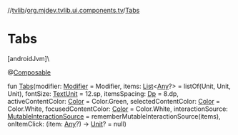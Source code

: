 //[tvlib](../../index.md)/[org.mjdev.tvlib.ui.components.tv](index.md)/[Tabs](-tabs.md)

# Tabs

[androidJvm]\

@[Composable](https://developer.android.com/reference/kotlin/androidx/compose/runtime/Composable.html)

fun [Tabs](-tabs.md)(modifier: [Modifier](https://developer.android.com/reference/kotlin/androidx/compose/ui/Modifier.html) = Modifier, items: [List](https://kotlinlang.org/api/latest/jvm/stdlib/kotlin.collections/-list/index.html)&lt;[Any](https://kotlinlang.org/api/latest/jvm/stdlib/kotlin/-any/index.html)?&gt; = listOf(Unit, Unit, Unit), fontSize: [TextUnit](https://developer.android.com/reference/kotlin/androidx/compose/ui/unit/TextUnit.html) = 12.sp, itemsSpacing: [Dp](https://developer.android.com/reference/kotlin/androidx/compose/ui/unit/Dp.html) = 8.dp, activeContentColor: [Color](https://developer.android.com/reference/kotlin/androidx/compose/ui/graphics/Color.html) = Color.Green, selectedContentColor: [Color](https://developer.android.com/reference/kotlin/androidx/compose/ui/graphics/Color.html) = Color.White, focusedContentColor: [Color](https://developer.android.com/reference/kotlin/androidx/compose/ui/graphics/Color.html) = Color.White, interactionSource: [MutableInteractionSource](https://developer.android.com/reference/kotlin/androidx/compose/foundation/interaction/MutableInteractionSource.html) = rememberMutableInteractionSource(items), onItemClick: (item: [Any](https://kotlinlang.org/api/latest/jvm/stdlib/kotlin/-any/index.html)?) -&gt; [Unit](https://kotlinlang.org/api/latest/jvm/stdlib/kotlin/-unit/index.html)? = null)
